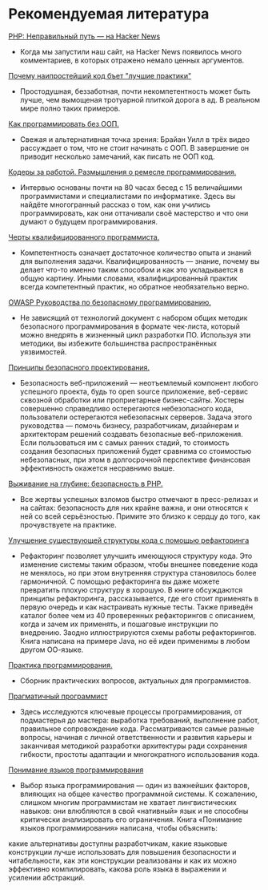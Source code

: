 # Рекомендуемая литература #

[PHP: Неправильный путь — на Hacker News](https://news.ycombinator.com/item?id=12318615)

* Когда мы запустили наш сайт, на Hacker News появилось много комментариев, в которых отражено немало ценных аргументов.

[Почему наипростейший код бъет "лучшие практики"](https://news.ycombinator.com/item?id=12377385)

* Простодушная, беззаботная, почти некомпетентность может быть лучше, чем вымощеная тротуарной плиткой дорога в ад. В реальном мире полно таких примеров.

[Как программировать без ООП.](https://medium.com/@brianwill/how-to-program-without-oop-74a46e0e47a3#.squpnjz4n)

* Свежая и альтернативная точка зрения: Брайан Уилл в трёх видео рассуждает о том, что не стоит начинать с ООП. В завершение он приводит несколько замечаний, как писать не ООП код.

[Кодеры за работой. Размышления о ремесле программирования.](http://codersatwork.com/)

*  Интервью основаны почти на 80 часах бесед с 15 величайшими программистами и специалистами по информатике. Здесь вы найдёте многогранный рассказ о том, как они учились программировать, как они оттачивали своё мастерство и что они думают о будущем программирования.

[Черты квалифицированного программиста.](https://www.oreilly.com/ideas/the-traits-of-a-proficient-programmer)

* Компетентность означает достаточное количество опыта и знаний для выполнения задачи. Квалифицированность — знание, почему вы делает что-то именно таким способом и как это укладывается в общую картину. Иными словами, квалифицированный практик всегда компетентный практик, но обратное необязательно верно.

[OWASP Руководства по безопасному программированию.](https://www.owasp.org/images/0/08/OWASP_SCP_Quick_Reference_Guide_v2.pdf)

* Не зависящий от технологий документ с набором общих методик безопасного программирования в формате чек-листа, который можно внедрять в жизненный цикл разработки ПО. Используя эти методики, вы избежите большинства распространённых уязвимостей.

[Принципы безопасного проектирования.](https://www.owasp.org/index.php/Security_by_Design_Principles)

* Безопасность веб-приложений — неотъемлемый компонент любого успешного проекта, будь то open source приложение, веб-сервис сквозной обработки или проприетарные бизнес-сайты. Хостеры совершенно справедливо остерегаются небезопасного кода, пользователи остерегаются небезопасных серверов. Задача этого руководства — помочь бизнесу, разработчикам, дизайнерам и архитекторам решений создавать безопасные веб-приложения. Если пользоваться им с самых ранних стадий, то стоимость создания безопасных приложений будет сравнима со стоимостью небезопасных, при этом в долгосрочной перспективе финансовая эффективность окажется несравнимо выше.

[Выживание на глубине: безопасность в PHP.](http://phpsecurity.readthedocs.io/en/latest/)

* Все жертвы успешных взломов быстро отмечают в пресс-релизах и на сайтах: безопасность для них крайне важна, и они относятся к ней со всей серьёзностью. Примите это близко к сердцу до того, как прочувствуете на практике.

[Улучшение существующей структуры кода с помощью рефакторинга](https://openlibrary.org/books/OL7407595M/Refactoring)

 * Рефакторинг позволяет улучшить имеющуюся структуру кода. Это изменение системы таким образом, чтобы внешнее поведение кода не менялось, но при этом внутренняя структура становилось более гармоничной. С помощью рефакторинга вы даже можете превратить плохую структуру в хорошую. В книге обсуждаются принципы рефакторинга, рассказывается, где его стоит применять в первую очередь и как настраивать нужные тесты. Также приведён каталог более чем из 40 проверенных рефакторингов с описанием, когда и зачем их применять, и пошаговые инструкции по внедрению. Заодно иллюстрируются схемы работы рефакторингов. Книга написана на примере Java, но её идеи применимы в любом другом ОО-языке.

[Практика программирования.](https://openlibrary.org/works/OL15333872W/The_Practice_of_Programming_%28Addison-Wesley_Professional_Computing_Series%29)

 * Сборник практических вопросов, актуальных для программистов.

[Прагматичный программист](https://openlibrary.org/works/OL5748544W/The_pragmatic_programmer)

 * Здесь исследуются ключевые процессы программирования, от подмастерья до мастера: выработка требований, выполнение работ, правильное сопровождение кода. Рассматриваются самые разные вопросы, начиная с личной ответственности и развития карьеры и заканчивая методикой разработки архитектуры ради сохранения гибкости, простоты адаптации и многократного использования кода.

[Понимание языков программирования](https://openlibrary.org/works/OL1875800W/Understanding_programming_languages)

 * Выбор языка программирования — один из важнейших факторов, влияющих на общее качество программной системы. К сожалению, слишком многим программистам не хватает лингвистических навыков: они влюбляются в свой «нативный» язык и не способны критически анализировать его ограничения. Книга «Понимание языков программирования» написана, чтобы объяснить:

какие альтернативы доступны разработчикам,
какие языковые конструкции лучше использовать для повышения безопасности и читабельности,
как эти конструкции реализованы и как их можно эффективно компилировать,
какова роль языка в выражении и усилении абстракций.
